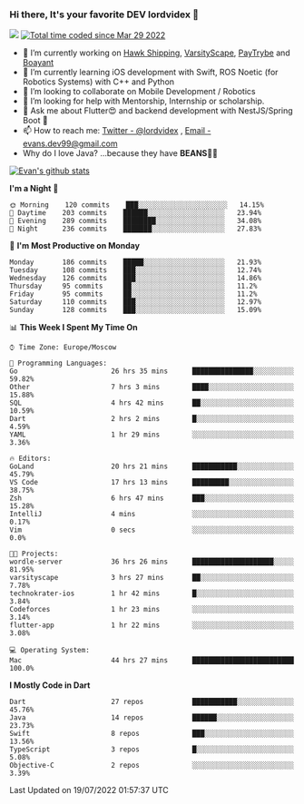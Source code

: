 ### Hi there, It's your favorite DEV lordvidex 👋
<img src="https://komarev.com/ghpvc/?username=lordvidex&label=Views&color=blue&style=plastic" /> <a href="https://wakatime.com/@0e56db35-d16b-410a-acc0-4085055304bf"><img src="https://wakatime.com/badge/user/0e56db35-d16b-410a-acc0-4085055304bf.svg" alt="Total time coded since Mar 29 2022" /></a>
<!--
**lordvidex/lordvidex** is a ✨ _special_ ✨ repository because its `README.md` (this file) appears on your GitHub profile.
Here are some ideas to get you started:
-->

- 🔭 I’m currently working on [Hawk Shipping](https://hawkshipping.com), [VarsityScape](https://varsityscape.com), [PayTrybe](https://www.paytrybe.com) and [Boayant](https://www.github.com/boayant-dev)
- 🌱 I’m currently learning iOS development with Swift, ROS Noetic (for Robotics Systems) with C++ and Python
- 👯 I’m looking to collaborate on Mobile Development / Robotics
- 🤔 I’m looking for help with Mentorship, Internship or scholarship.
- 💬 Ask me about Flutter😍 and backend development with NestJS/Spring Boot 🔮
- 📫 How to reach me: [Twitter - @lordvidex](https://twitter.com/lordvidex) , [Email - evans.dev99@gmail.com](mailto:evans.dev99@gmail.com?body=Hello%20Evans,)
- Why do I love Java? ...because they have **BEANS**🤤😋

<div>
<!-- <a href="https://github.com/lordvidex">
  <img src="https://github-readme-stats.vercel.app/api/top-langs/?username=lordvidex&theme=light" />
</a>    -->
<!-- [![Top Langs](https://github-readme-stats.vercel.app/api/top-langs/?username=lordvidex)](https://github.com/lordvidex/)  -->

<a href="https://github.com/lordvidex">
 <img src="https://github-readme-stats.vercel.app/api?username=lordvidex&show_icons=true&theme=light&line_height=27" alt="Evan's github stats"/>
</a>
</div>


<!--
  <a href="https://github.com/iampawan/FlutterExampleApps">
    <img align="center" src="https://github-readme-stats.vercel.app/api/pin/?username=iampawan&repo=FlutterExampleApps&theme=light" />

  </a>
  <a href="https://github.com/iampawan/VelocityX">
   <img align="center" src="https://github-readme-stats.vercel.app/api/pin/?username=iampawan&repo=VelocityX&theme=light" />
  </a>
-->
<!--START_SECTION:waka-->
**I'm a Night 🦉** 

```text
🌞 Morning    120 commits    ███░░░░░░░░░░░░░░░░░░░░░░   14.15% 
🌆 Daytime    203 commits    ██████░░░░░░░░░░░░░░░░░░░   23.94% 
🌃 Evening    289 commits    ████████░░░░░░░░░░░░░░░░░   34.08% 
🌙 Night      236 commits    ███████░░░░░░░░░░░░░░░░░░   27.83%

```
📅 **I'm Most Productive on Monday** 

```text
Monday       186 commits    █████░░░░░░░░░░░░░░░░░░░░   21.93% 
Tuesday      108 commits    ███░░░░░░░░░░░░░░░░░░░░░░   12.74% 
Wednesday    126 commits    ███░░░░░░░░░░░░░░░░░░░░░░   14.86% 
Thursday     95 commits     ██░░░░░░░░░░░░░░░░░░░░░░░   11.2% 
Friday       95 commits     ██░░░░░░░░░░░░░░░░░░░░░░░   11.2% 
Saturday     110 commits    ███░░░░░░░░░░░░░░░░░░░░░░   12.97% 
Sunday       128 commits    ███░░░░░░░░░░░░░░░░░░░░░░   15.09%

```


📊 **This Week I Spent My Time On** 

```text
⌚︎ Time Zone: Europe/Moscow

💬 Programming Languages: 
Go                       26 hrs 35 mins      ███████████████░░░░░░░░░░   59.82% 
Other                    7 hrs 3 mins        ████░░░░░░░░░░░░░░░░░░░░░   15.88% 
SQL                      4 hrs 42 mins       ██░░░░░░░░░░░░░░░░░░░░░░░   10.59% 
Dart                     2 hrs 2 mins        █░░░░░░░░░░░░░░░░░░░░░░░░   4.59% 
YAML                     1 hr 29 mins        ░░░░░░░░░░░░░░░░░░░░░░░░░   3.36%

🔥 Editors: 
GoLand                   20 hrs 21 mins      ███████████░░░░░░░░░░░░░░   45.79% 
VS Code                  17 hrs 13 mins      █████████░░░░░░░░░░░░░░░░   38.75% 
Zsh                      6 hrs 47 mins       ███░░░░░░░░░░░░░░░░░░░░░░   15.28% 
IntelliJ                 4 mins              ░░░░░░░░░░░░░░░░░░░░░░░░░   0.17% 
Vim                      0 secs              ░░░░░░░░░░░░░░░░░░░░░░░░░   0.0%

🐱‍💻 Projects: 
wordle-server            36 hrs 26 mins      ████████████████████░░░░░   81.95% 
varsityscape             3 hrs 27 mins       ██░░░░░░░░░░░░░░░░░░░░░░░   7.78% 
technokrater-ios         1 hr 42 mins        █░░░░░░░░░░░░░░░░░░░░░░░░   3.84% 
Codeforces               1 hr 23 mins        ░░░░░░░░░░░░░░░░░░░░░░░░░   3.14% 
flutter-app              1 hr 22 mins        ░░░░░░░░░░░░░░░░░░░░░░░░░   3.08%

💻 Operating System: 
Mac                      44 hrs 27 mins      █████████████████████████   100.0%

```

**I Mostly Code in Dart** 

```text
Dart                     27 repos            ███████████░░░░░░░░░░░░░░   45.76% 
Java                     14 repos            ██████░░░░░░░░░░░░░░░░░░░   23.73% 
Swift                    8 repos             ███░░░░░░░░░░░░░░░░░░░░░░   13.56% 
TypeScript               3 repos             █░░░░░░░░░░░░░░░░░░░░░░░░   5.08% 
Objective-C              2 repos             ░░░░░░░░░░░░░░░░░░░░░░░░░   3.39%

```



 Last Updated on 19/07/2022 01:57:37 UTC
<!--END_SECTION:waka-->
